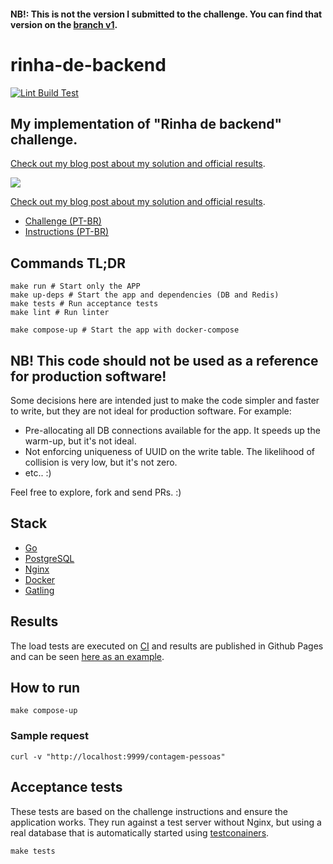 #### NB!: This is not the version I submitted to the challenge. You can find that version on the [branch v1](https://github.com/flavio1110/rinha-de-backend/tree/v1).

# rinha-de-backend

[![Lint Build Test](https://github.com/flavio1110/rinha-de-backend/actions/workflows/ci.yml/badge.svg?branch=main)](https://github.com/flavio1110/rinha-de-backend/actions/workflows/ci.yml)

## My implementation of "Rinha de backend" challenge.
 

[Check out my blog post about my solution and official results](https://fsilva.me/rinha-de-backend.html).

<img src="https://fsilva.me/images/rooster_fight.png" />

[Check out my blog post about my solution and official results](https://fsilva.me/rinha-de-backend.html).

- [Challenge (PT-BR)](https://github.com/zanfranceschi/rinha-de-backend-2023-q3)
- [Instructions (PT-BR)](https://github.com/zanfranceschi/rinha-de-backend-2023-q3/blob/main/INSTRUCOES.md)

## Commands TL;DR
````
make run # Start only the APP
make up-deps # Start the app and dependencies (DB and Redis)
make tests # Run acceptance tests
make lint # Run linter

make compose-up # Start the app with docker-compose
````

## NB! This code should not be used as a reference for production software!
Some decisions here are intended just to make the code simpler and faster to write, but they are not ideal for production software. For example:

- Pre-allocating all DB connections available for the app. It speeds up the warm-up, but it's not ideal.
- Not enforcing uniqueness of UUID on the write table. The likelihood of collision is very low, but it's not zero.
- etc.. :)

Feel free to explore, fork and send PRs. :)

## Stack

- [Go](https://golang.org/)
- [PostgreSQL](https://www.postgresql.org/)
- [Nginx](https://www.nginx.com/)
- [Docker](https://www.docker.com/)
- [Gatling](https://gatling.io/)

## Results

The load tests are executed on [CI](https://github.com/flavio1110/rinha-de-backend/actions/workflows/ci.yml) and results are published in Github Pages and can be seen [here as an example](https://fsilva.me/rinha-de-backend/rinhabackendsimulation-20230820170604710).

## How to run

```
make compose-up
```

### Sample request

```
curl -v "http://localhost:9999/contagem-pessoas"
```

## Acceptance tests

These tests are based on the challenge instructions and ensure the application works.
They run against a test server without Nginx, but using a real database that is automatically started using [testconainers](https://www.testcontainers.org/).

```
make tests
```

